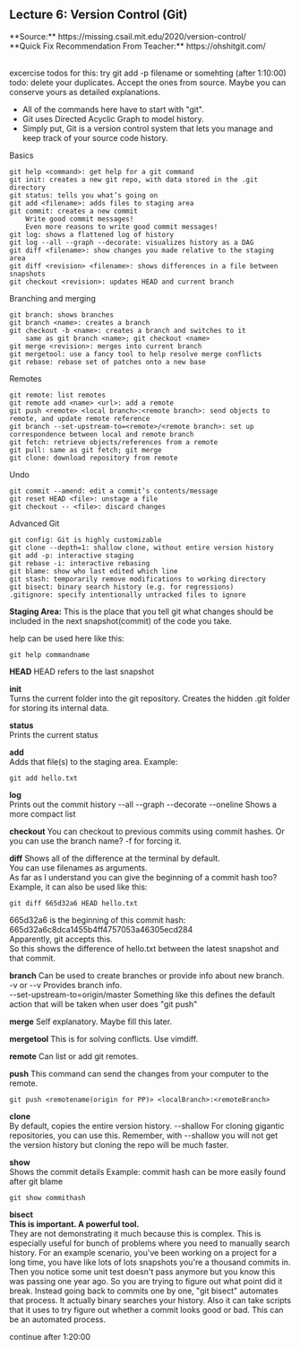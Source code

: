 <h2>Lecture 6: Version Control (Git)</h2>
**Source:** https://missing.csail.mit.edu/2020/version-control/ <br>
**Quick Fix Recommendation From Teacher:** https://ohshitgit.com/ <br><br>

excercise todos for this: try git add -p filename or somehting (after 1:10:00)<br>
todo: delete your duplicates. Accept the ones from source. Maybe you can conserve yours as detailed explanations.

* All of the commands here have to start with "git".
* Git uses Directed Acyclic Graph to model history.
* Simply put, Git is a version control system that lets you manage and keep track of your source code history.

Basics

    git help <command>: get help for a git command
    git init: creates a new git repo, with data stored in the .git directory
    git status: tells you what’s going on
    git add <filename>: adds files to staging area
    git commit: creates a new commit
        Write good commit messages!
        Even more reasons to write good commit messages!
    git log: shows a flattened log of history
    git log --all --graph --decorate: visualizes history as a DAG
    git diff <filename>: show changes you made relative to the staging area
    git diff <revision> <filename>: shows differences in a file between snapshots
    git checkout <revision>: updates HEAD and current branch

Branching and merging

    git branch: shows branches
    git branch <name>: creates a branch
    git checkout -b <name>: creates a branch and switches to it
        same as git branch <name>; git checkout <name>
    git merge <revision>: merges into current branch
    git mergetool: use a fancy tool to help resolve merge conflicts
    git rebase: rebase set of patches onto a new base

Remotes

    git remote: list remotes
    git remote add <name> <url>: add a remote
    git push <remote> <local branch>:<remote branch>: send objects to remote, and update remote reference
    git branch --set-upstream-to=<remote>/<remote branch>: set up correspondence between local and remote branch
    git fetch: retrieve objects/references from a remote
    git pull: same as git fetch; git merge
    git clone: download repository from remote

Undo

    git commit --amend: edit a commit’s contents/message
    git reset HEAD <file>: unstage a file
    git checkout -- <file>: discard changes

Advanced Git

    git config: Git is highly customizable
    git clone --depth=1: shallow clone, without entire version history
    git add -p: interactive staging
    git rebase -i: interactive rebasing
    git blame: show who last edited which line
    git stash: temporarily remove modifications to working directory
    git bisect: binary search history (e.g. for regressions)
    .gitignore: specify intentionally untracked files to ignore

 

**Staging Area:** This is the place that you tell git what changes should be included in the next snapshot(commit) of the code you take.

help can be used here like this:
``` shell script
git help commandname
```

**HEAD**
    HEAD refers to the last snapshot

**init**<br>
    Turns the current folder into the git repository.
    Creates the hidden .git folder for storing its internal data.
    
**status**<br>
    Prints the current status
    
**add**<br>
    Adds that file(s) to the staging area.
Example:  
``` shell script
git add hello.txt
```

**log**<br>
    Prints out the commit history
    --all
    --graph
    --decorate
    --oneline Shows a more compact list

**checkout**
    You can checkout to previous commits using commit hashes. 
    Or you can use the branch name?
    -f for forcing it.
    
**diff**
    Shows all of the difference at the terminal by default.<br>
    You can use filenames as arguments.<br>
    As far as I understand you can give the beginning of a commit hash too?<br>
Example, it can also be used like this:  
``` shell script
git diff 665d32a6 HEAD hello.txt
```
665d32a6 is the beginning of this commit hash: 665d32a6c8dca1455b4ff4757053a46305ecd284<br>
Apparently, git accepts this.<br>
So this shows the difference of hello.txt between the latest snapshot and that commit.

**branch**
    Can be used to create branches or provide info about new branch.<br>
    -v or --v Provides branch info.  <br>
    --set-upstream-to=origin/master Something like this defines the default action that will be taken when user does "git push"<br>

**merge** 
    Self explanatory. Maybe fill this later.

**mergetool**
    This is for solving conflicts. Use vimdiff.
    
**remote**
    Can list or add git remotes.
    
**push**
    This command can send the changes from your computer to the remote.
``` shell script
git push <remotename(origin for PP)> <localBranch>:<remoteBranch>
```

**clone**<br>
    By default, copies the entire version history.
    --shallow For cloning gigantic repositories, you can use this. 
    Remember, with --shallow you will not get the version history but cloning the repo will be much faster.

**show**<br>
    Shows the commit details
Example:
commit hash can be more easily found after git blame
``` shell script
git show commithash
```

**bisect**<br>
    **This is important. A powerful tool.**<br>
    They are not demonstrating it much because this is complex. 
    This is especially useful for bunch of problems where you need to manually search history.
    For an example scenario, you've been working on a project for a long time, you have like lots of lots 
    snapshots you're a thousand commits in. Then you notice some unit test doesn't pass anymore but you know this was
    passing one year ago. So you are trying to figure out what point did it break. Instead going back to commits one by one,
    "git bisect" automates that process. It actually binary searches your history. Also it can take scripts that it uses to
    try figure out whether a commit looks good or bad. This can be an automated process.


continue after 1:20:00